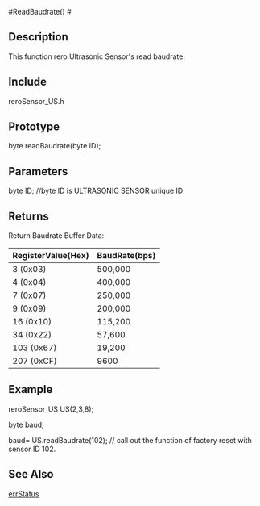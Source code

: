 #ReadBaudrate() #

## Description ##
This function rero Ultrasonic Sensor's read baudrate.

## Include ##
reroSensor_US.h

## Prototype ##
byte readBaudrate(byte ID);

## Parameters ##

byte ID;            //byte ID is ULTRASONIC SENSOR unique ID

## Returns ##
Return Baudrate Buffer Data:

|RegisterValue(Hex)|BaudRate(bps)|
|:-----------------|:------------|
|3   (0x03)|500,000       |
|4   (0x04)|400,000       |
|7   (0x07)|250,000       |
|9   (0x09)|200,000       |
|16  (0x10)|115,200       |
|34  (0x22)|57,600        |
|103 (0x67)|19,200        |
|207 (0xCF)|9600          |


## Example ##
reroSensor_US US(2,3,8);

byte baud;

baud= US.readBaudrate(102); // call out the function of factory reset with sensor ID 102.

## See Also ##

[errStatus](https://github.com/duckwalker/Cytron-Ultrasonic-Sensor-Arduino-Library/blob/wiki/example/Error%20Status.md)



